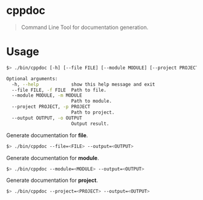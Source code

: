 # cppdoc

> Command Line Tool for documentation generation.

# Usage

```sh
$> ./bin/cppdoc [-h] [--file FILE] [--module MODULE] [--project PROJECT] [--output OUTPUT]

Optional arguments:
  -h, --help            show this help message and exit
  --file FILE, -f FILE  Path to file.
  --module MODULE, -m MODULE
                        Path to module.
  --project PROJECT, -p PROJECT
                        Path to project.
  --output OUTPUT, -o OUTPUT
                        Output result.
```

Generate documentation for **file**.

```sh
$> ./bin/cppdoc --file=<FILE> --output=<OUTPUT>
```

Generate documentation for **module**.

```sh
$> ./bin/cppdoc --module=<MODULE> --output=<OUTPUT>
```

Generate documentation for **project**.

```sh
$> ./bin/cppdoc --project=<PROJECT> --output=<OUTPUT>
```
